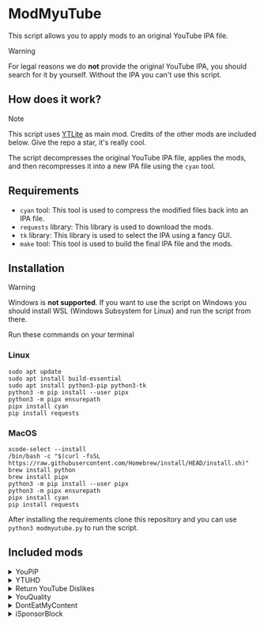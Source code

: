 # ModMyuTube
This script allows you to apply mods to an original YouTube IPA file.
> [!WARNING]  
> For legal reasons we do **not** provide the original YouTube IPA, you should search for it by yourself. Without the IPA you can't use this script.
## How does it work?
> [!NOTE]  
> This script uses [YTLite](https://github.com/dayanch96/YTLite) as main mod. Credits of the other mods are included below. Give the repo a star, it's really cool.

The script decompresses the original YouTube IPA file, applies the mods, and then recompresses it into a new IPA file using the `cyan` tool.
## Requirements
- `cyan` tool: This tool is used to compress the modified files back into an IPA file.
- `requests` library: This library is used to download  the mods.
- `tk` library: This library is used to select the IPA using a fancy GUI.
- `make` tool: This tool is used to build the final IPA file and the mods.
## Installation
> [!WARNING]  
> Windows is **not supported**. If you want to use the script on Windows you should install WSL (Windows Subsystem for Linux) and run the script from there.

Run these commands on your terminal
### Linux
```
sudo apt update
sudo apt install build-essential
sudo apt install python3-pip python3-tk
python3 -m pip install --user pipx
python3 -m pipx ensurepath
pipx install cyan
pip install requests
```
### MacOS
```
xcode-select --install
/bin/bash -c "$(curl -fsSL https://raw.githubusercontent.com/Homebrew/install/HEAD/install.sh)"
brew install python
brew install pipx
python3 -m pip install --user pipx
python3 -m pipx ensurepath
pipx install cyan
pip install requests
```
After installing the requirements clone this repository and you can use `python3 modmyutube.py` to run the script.
## Included mods
<details>
  <summary>YouPiP</summary>
  <p>YouPiP is a tweak developed by <a href="https://github.com/PoomSmart">PoomSmart</a> that enables the native Picture-in-Picture feature for videos in the iOS YouTube app.</p>
  <p>Source code and additional information are available <a href="https://github.com/PoomSmart/YouPiP">in its GitHub repository</a>.</p>
</details>

<details>
  <summary>YTUHD</summary>
  <p>YTUHD is a tweak developed by <a href="https://github.com/PoomSmart">PoomSmart</a> that unlocks 1440p (2K) and 2160p (4K) resolutions in the iOS YouTube app.</p>
  <p>Source code and additional information are available <a href="https://github.com/PoomSmart/YTUHD">in PoomSmart's GitHub repository</a>.</p>
</details>

<details>
  <summary>Return YouTube Dislikes</summary>
  <p>Return YouTube Dislikes is a tweak developed by <a href="https://github.com/PoomSmart">PoomSmart</a> that brings back dislikes on the YouTube app.</p>
  <p>Source code and additional information are available <a href="https://github.com/PoomSmart/Return-YouTube-Dislikes">in PoomSmart's GitHub repository</a>.</p>
</details>

<details>
  <summary>YouQuality</summary>
  <p>YouQuality is a tweak developed by <a href="https://github.com/PoomSmart">PoomSmart</a> that allows to view and change video quality directly from the video overlay.</p>
  <p>Source code and additional information are available <a href="https://github.com/PoomSmart/YouQuality">in PoomSmart's GitHub repository</a>.</p>
</details>

<details>
  <summary>DontEatMyContent</summary>
  <p>DontEatMyContent is a tweak developed by <a href="https://github.com/therealFoxster">therealFoxster</a> that prevents the Notch/Dynamic Island from munching on 2:1 video content in the iOS YouTube app.</p>
  <p>Source code and additional information are available <a href="https://github.com/therealFoxster/DontEatMyContent">in therealFoxster's GitHub repository</a>.</p>
</details>

<details>
  <summary>iSponsorBlock</summary>
  <p>iSponsorBlock is a tweak developed by <a href="https://github.com/Galactic-Dev">Galactic-Dev</a> that lets you block sponsors and other segments in videos.</p>
  <p>Source code and additional information are available <a href="https://github.com/Galactic-Dev/iSponsorBlock">in Galactic-Dev's GitHub repository</a>.</p>
</details>